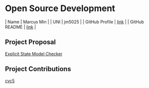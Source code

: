 # Open Source Development

| Name           | Marcus Min        |
| UNI            | jm5025            |
| GitHub Profile | [link](https://github.com/marcusm117) |
| GitHub README  | [link](https://github.com/marcusm117/marcusm117/blob/main/README.md) |


## Project Proposal
[Explicit State Model Checker](./projects/ESMC.md)

## Project Contributions
[cvc5](./projects/cvc5.md)

